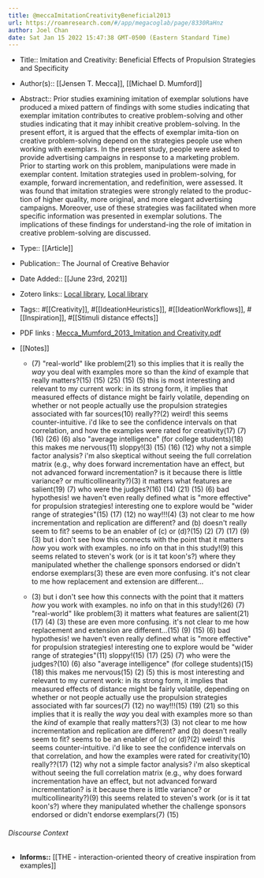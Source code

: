 ```yaml
---
title: @meccaImitationCreativityBeneficial2013
url: https://roamresearch.com/#/app/megacoglab/page/8330RaHnz
author: Joel Chan
date: Sat Jan 15 2022 15:47:38 GMT-0500 (Eastern Standard Time)
---
```


- Title:: Imitation and Creativity: Beneficial Effects of Propulsion Strategies and Specificity
- Author(s):: [[Jensen T. Mecca]], [[Michael D. Mumford]]
- Abstract:: Prior studies examining imitation of exemplar solutions have produced a mixed pattern of findings with some studies indicating that exemplar imitation contributes to creative problem-solving and other studies indicating that it may inhibit creative problem-solving. In the present effort, it is argued that the effects of exemplar imita-tion on creative problem-solving depend on the strategies people use when working with exemplars. In the present study, people were asked to provide advertising campaigns in response to a marketing problem. Prior to starting work on this problem, manipulations were made in exemplar content. Imitation strategies used in problem-solving, for example, forward incrementation, and redefinition, were assessed. It was found that imitation strategies were strongly related to the produc-tion of higher quality, more original, and more elegant advertising campaigns. Moreover, use of these strategies was facilitated when more specific information was presented in exemplar solutions. The implications of these findings for understand-ing the role of imitation in creative problem-solving are discussed.
- Type:: [[Article]]
- Publication:: The Journal of Creative Behavior
- Date Added:: [[June 23rd, 2021]]
- Zotero links:: [Local library](zotero://select/groups/2451508/items/AZHYMLN8), [Local library](https://www.zotero.org/groups/2451508/items/AZHYMLN8)
- Tags:: #[[Creativity]], #[[IdeationHeuristics]], #[[IdeationWorkflows]], #[[Inspiration]], #[[Stimuli distance effects]]
- PDF links : [Mecca_Mumford_2013_Imitation and Creativity.pdf](zotero://open-pdf/groups/2451508/items/4663C3EC)
- [[Notes]]

    - (7) &quot;real-world&quot; like problem(21) so this implies that it is really the *way* you deal with examples more so than the *kind* of example that really matters?(15) (15) (25) (15) (5) this is most interesting and relevant to my current work: in its strong form, it implies that measured effects of distance might be fairly volatile, depending on whether or not people actually use the propulsion strategies associated with far sources(10) really??(2) weird! this seems counter-intuitive. i&apos;d like to see the confidence intervals on that correlation, and how the examples were rated for creativity(17) (7) (16) (26) (6) also &quot;average intelligence&quot; (for college students)(18) this makes me nervous(11) sloppy!(3) (15) (16) (12) why not a simple factor analysis? i&apos;m also skeptical without seeing the full correlation matrix (e.g., why does forward incrementation have an effect, but not advanced forward incrementation? is it because there is little variance? or multicollinearity?)(3) it matters what features are salient(19) (7) who were the judges?(16) (14) (21) (15) (6) bad hypothesis! we haven&apos;t even really defined what is &quot;more effective&quot; for propulsion strategies! interesting one to explore would be &quot;wider range of strategies&quot;(15) (17) (12) no way‼!(4) (3) not clear to me how incrementation and replication are different? and (b) doesn&apos;t really seem to fit? seems to be an enabler of (c) or (d)?(15) (2) (7) (17) (9) (3) but i don&apos;t see how this connects with the point that it matters *how* you work with examples. no info on that in this study!(9) this seems related to steven&apos;s work (or is it tat koon&apos;s?) where they manipulated whether the challenge sponsors endorsed or didn&apos;t endorse exemplars(3) these are even more confusing. it&apos;s not clear to me how replacement and extension are different...

    - (3) but i don&apos;t see how this connects with the point that it matters *how* you work with examples. no info on that in this study!(26) (7) &quot;real-world&quot; like problem(3) it matters what features are salient(21) (17) (4) (3) these are even more confusing. it&apos;s not clear to me how replacement and extension are different...(15) (9) (15) (6) bad hypothesis! we haven&apos;t even really defined what is &quot;more effective&quot; for propulsion strategies! interesting one to explore would be &quot;wider range of strategies&quot;(11) sloppy!(15) (17) (25) (7) who were the judges?(10) (6) also &quot;average intelligence&quot; (for college students)(15) (18) this makes me nervous(15) (2) (5) this is most interesting and relevant to my current work: in its strong form, it implies that measured effects of distance might be fairly volatile, depending on whether or not people actually use the propulsion strategies associated with far sources(7) (12) no way‼!(15) (19) (21) so this implies that it is really the *way* you deal with examples more so than the *kind* of example that really matters?(3) (3) not clear to me how incrementation and replication are different? and (b) doesn&apos;t really seem to fit? seems to be an enabler of (c) or (d)?(2) weird! this seems counter-intuitive. i&apos;d like to see the confidence intervals on that correlation, and how the examples were rated for creativity(10) really??(17) (12) why not a simple factor analysis? i&apos;m also skeptical without seeing the full correlation matrix (e.g., why does forward incrementation have an effect, but not advanced forward incrementation? is it because there is little variance? or multicollinearity?)(9) this seems related to steven&apos;s work (or is it tat koon&apos;s?) where they manipulated whether the challenge sponsors endorsed or didn&apos;t endorse exemplars(7) (15)

###### Discourse Context

- **Informs::** [[THE - interaction-oriented theory of creative inspiration from examples]]
